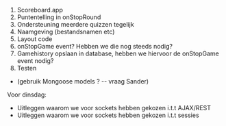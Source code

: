 
1. Scoreboard.app 
2. Puntentelling in onStopRound
3. Ondersteuning meerdere quizzen tegelijk
4. Naamgeving (bestandsnamen etc)
5. Layout code
6. onStopGame event? Hebben we die nog steeds nodig?
6. Gamehistory opslaan in database, hebben we hiervoor de onStopGame event nodig?
7. Testen

- (gebruik Mongoose models ? -- vraag Sander)

Voor dinsdag:
- Uitleggen waarom we voor sockets hebben gekozen i.t.t AJAX/REST
- Uitleggen waarom we voor sockets hebben gekozen i.t.t sessies
